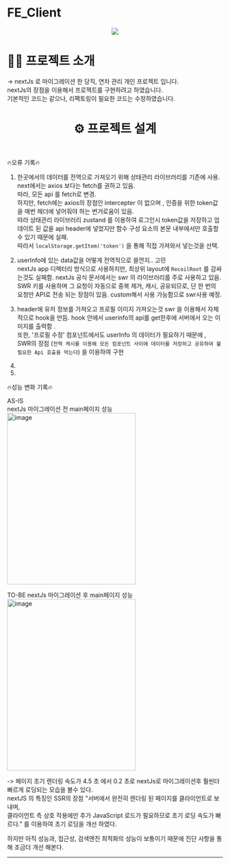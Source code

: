 # FE_Client

<div style="text-align: center;">
  <img src="https://github.com/FastCampus-Mini5/BE_server/assets/86757234/55cceba1-9349-4336-9439-8fd86e195f24"/>
</div>

<h1> 🐻‍❄ 프로젝트 소개</h1>
-> nextJs 로 마이그레이션 한 당직, 연차 관리 개인 프로젝트 입니다. <br> nextJs의 장점을 이용해서 프로젝트를 구현하려고 하였습니다.<br>
기본적인 코드는 같으나, 리팩토링이 필요한 코드는 수정하였습니다.

<div align=center><h1> ⚙ 프로젝트 설계 </h1></div><br>


🔥오류 기록🔥<br>
1. 한곳에서의 데이터를 전역으로 가져오기 위해 상태관리 라이브러리를 기존에 사용. next에서는 axios 보다는 fetch를 권하고 있음.<br>
따라, 모든 api 를 fetch로 변경. <br>
하지만, fetch에는 axios의 장점인 intercepter 이 없으며 , 인증을 위한 token값을 매번 헤더에 넣어줘야 하는 번거로움이 있음.<br>
따라 상태관리 라이브러리 zustand 를 이용하여 로그인시 token값을 저장하고 업데이트 된 값을 api header에 넣었지만 함수 구성 요소의 본문 내부에서만 호출할수 있기 때문에 실패.<br>
따라서 `localStorage.getItem('token')` 을 통해 직접 가져와서 넣는것을 선택. <br>

2.  userInfo에 있는 data값을 어떻게 전역적으로 쓸껀지.. 고민  <br>
nextJs app 디렉터리 방식으로 사용하지만, 최상위 layout에 `RecoilRoot` 를  감싸는것도 실패함. nextJs 공식 문서에서는 swr 의 라이브러리를 주로 사용하고 있음. <br>
SWR 키를 사용하며 그 요청이 자동으로 중복 제거, 캐시, 공유되므로, 단 한 번의 요청만 API로 전송 되는 장점이 있음. custom해서 사용 가능함으로 swr사용 예정.

3. header에 유저 정보를 가져오고 프로필 이미지 가져오는것 swr 을 이용해서 자체적으로 hook을 만듬. hook 안에서 userinfo의 api를 get한후에 서버에서 오는 이미지를 출력함 . <br>
또한, '프로필 수정' 컴포넌트에서도 userInfo 의 데이터가 필요하기 때문에 , <br/>
SWR의 장점 (`전역 캐시를 이용해 모든 컴포넌트 사이에 데이터를 저장하고 공유하여 불필요한 Api 호출을 막는다`) 을 이용하여 구현 


5. 





6.
🔥성능 변화 기록🔥<br>

AS-IS <br>
 nextJs 마이그레이션 전 main페이지 성능<br> 
<img width="300" height="400" alt="image" src="https://github.com/hahahaday12/Next-Annual-Duty/assets/101441685/b7aa7be6-44a9-48ce-98fd-2735d2d2d7dd"><br>

TO-BE
 nextJs 마이그레이션 후 main페이지 성능<br> 
<img width="300" height="400" alt="image" src="https://github.com/hahahaday12/Next-Annual-Duty/assets/101441685/a54534c5-03b6-431d-b269-0b366776fd2e"><br>

-> 페이지 초기 렌더링 속도가 4.5 초 에서 0.2 초로  nextJs로 마이그레이션후 훨씬더 빠르게 로딩되는 모습을 볼수 있다. <br>
nextJS 의 특징인 SSR의 장점 "서버에서 완전히 렌더링 된 페이지를 클라이언트로 보내며,<br>
클라이언트 측 상호 작용에만 추가 JavaScript 로드가 필요하므로 초기 로딩 속도가 빠르다." 를 이용하여 초기 로딩을 개선 하였다.

하지만 아직 성능과, 접근성, 검색엔진 최적화의 성능이 보통이기 때문에 진단 사항을 통해 조금더 개선 해본다. 



-------


